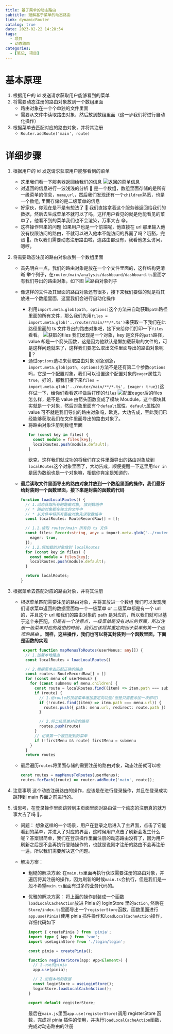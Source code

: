 ```yaml
---
title: 基于菜单的动态路由
subtitle: 理解基于菜单的动态路由
link: dynamicRouter
catalog: true
date: 2023-02-22 14:28:54
tags:
  - 项目
  - 动态路由
categories:
  - [笔记, 项目]
---
```


# 基本原理

1. 根据用户的 id 发送请求获取用户能够看到的菜单
2. 将需要动态注册的路由对象放到一个数组里面
   - 路由对象在一个个单独的文件里面
   - 需要从文件中读取路由对象，然后放到数组里面（这一步我们将进行自动化操作）
3. 根据菜单去匹配对应的路由对象，并将其注册
   - `Router.addRoute('main', route)`

# 详细步骤

1. 根据用户的 id 发送请求获取用户能够看到的菜单
   - 这里我们看一下服务器返回给我们的信息
     ![返回的菜单信息](https://i.328888.xyz/2023/02/22/xySLq.png)
   - 对返回的信息进行一波浅浅的分析 🤔
     是一个数组，数组里面存储的是所有一级菜单的信息，`name`,`url`，然后我们发现还有一个`children`熟悉，也是一个数组, 里面存储的是二级菜单的信息
   - 好家伙，你现在是不是有想法了 🤔
     我们直接拿着这个服务器返回给我们的数据，然后去生成菜单不就可以了吗，这样用户看见的就是他能看见的菜单了，他看不到的菜单我们也不会渲染，万事大吉 😁。
   - 这样操作带来的问题
     如果用户也是一个前端呢，他直接在 url 那里输入他没有权限访问的路由，不就可以进入他本不能访问的界面了吗？哦豁，完蛋 🥲。所以我们需要动态注册路由啦，连路由都没有，我看他怎么访问，嗯哼。
2. 将需要动态注册的路由对象放到一个数组里面

   - 首先明白一点，我们的路由对象是放在一个个文件里面的，这样结构更清晰
     举个列子，在`router/main/analysis/dashboard/dashboard.ts`里面才有我们导出的路由对象，如下图
     ![路由对象列子](https://i.328888.xyz/2023/02/22/x4g2p.png)
   - 像这样的文件及其里面的路由对象还有很多，接下来我们要做的就是将其放进一个数组里面，这里我们会进行自动化操作
     - 利用`import.meta.glob(path, options)`这个方法来自动获取`path`路径里面的所有文件，那么我们先用`files = import.meta.glob('../router/main/**/*.ts')`来获取一下我们在此路径里面的 ts 文件导出的路由对象吧，接下来给你们打印一下`files`看看。
       ![获取的files](https://i.328888.xyz/2023/02/22/x4G48.png)
       我们发现是一个对象，key 是文件的`path`路径，value 却是一个箭头函数，这是因为他默认是懒加载获取的文件的，可是这样问题就来了，这样我们要怎么取出文件里面导出的路由对象呢 🤔？
     - 通过`options`选项来获取路由对象
       别急别急，`import.meta.glob(path, options)`方法不是还有第二个参数`options`吗，它是一个配置对象，我们可以设置这个配置对象的`eager`属性为`true`，好的，那我们接下来`files = import.meta.glob('../router/main/**/*.ts', {eager: true})`这样试一下，给你们看看这样做后打印的`files`
       ![配置eager后的files](https://i.328888.xyz/2023/02/22/x4P4J.png)
       怎么样，是不是 value 由箭头函数变成了模块 Moudule，这个模块其实就是一个对象，然后对象里面有个`default`属性，`default`属性的 value 可不就是我们导出的路由对象吗，欧克，大功告成，至此我们已经能够获取我们在文件里面导出的路由对象了。
     - 将路由对象注册到数组里面
       ```typescript
       for (const key in files) {
         const module = files[key];
         localRoutes.push(module.default);
       }
       ```
       欧克，这样我们就成功的将我们在文件里面导出的路由对象放到`localRoutes`这个对象里面了，大功告成，顺便提醒一下这里用`for in`是因为数组也是一个对象嘛，相信你肯定是知道的。
   - **最后读取文件里面导出的路由对象并放到一个数组里面的操作，我们最好给封装到一个函数里面，接下来是封装的函数的代码**

     ```typescript
     function loadLocalRoutes() {
       // 1.动态获取所有的路由对象, 放到数组中
       // * 路由对象都在独立的文件中
       // * 从文件中将所有路由对象先读取数组中
       const localRoutes: RouteRecordRaw[] = [];

       // 1.1.读取 router/main 所有的 ts 文件
       const files: Record<string, any> = import.meta.glob('../router/main/*_/_.ts', {
         eager: true,
       });
       // 1.2.将加载的对象放到 localRoutes
       for (const key in files) {
         const module = files[key];
         localRoutes.push(module.default);
       }

       return localRoutes;
     }
     ```

3. 根据菜单去匹配对应的路由对象，并将其注册

   - 根据菜单匹配需要注册的路由对象，并将其放进一个数组
     我们可以发现我们请求菜单返回的数据里面每一个一级菜单 or 二级菜单都是有一个 url 的，并且这个 url 和我们的路由对象的 path 是对应的，所以我们就可以基于这个来匹配。_但是有一个注意点，一级菜单是没有对应的界面，所以注册一级菜单对应的路由的时候，我们应该将其重定向到子菜单的第一个选项的路由_ 。**同样，这些操作，我们也可以将其封装到一个函数里面，下面是函数的实现**

     ```typescript
      export function mapMenusToRoutes(userMenus: any[]) {
       // 1.加载本地路由
       const localRoutes = loadLocalRoutes()

       // 2.根据菜单去匹配正确的路由
       const routes: RouteRecordRaw[] = []
       for (const menu of userMenus) {
         for (const submenu of menu.children) {
           const route = localRoutes.find((item) => item.path === submenu.url)
           if (route) {
             // 1.给route的顶层菜单增加重定向功能(但是只需要添加一次即可)
             if (!routes.find((item) => item.path === menu.url)) {
               routes.push({ path: menu.url, redirect: route.path })
             }

             // 2.将二级菜单对应的路径
             routes.push(route)
           }
           // 记录第一个被匹配到的菜单
           if (!firstMenu && route) firstMenu = submenu
         }
       }
       return routes
     ```

   - 最后遍历`routes`将里面存储的需要注册的路由对象，动态注册就可以啦

     ```typescript
     const routes = mapMenusToRoutes(userMenus);
     routes.forEach((route) => router.addRoute('main', route));
     ```

4. 注意事项
   这个动态注册路由的操作，应该是在进行登录操作，并且在登录成功跳转到 main 界面之前进行的。
5. 请思考，在登录操作里面跳转到主页面里面对路由做一个动态的注册真的就万事大吉了吗 🤔。

   - 问题：
     想象这样的一个场景，用户在登录之后进入了主界面，点击了它能看到的菜单，并进入了对应的界面，这时候用户点击了刷新会发生什么呢？答案很简单，我们在登录操作里面注册的动态路由没有了，因为用户刷新之后是不会再执行登陆操作的，也就是说刚才注册的路由不会再注册一遍，所以我们需要解决这个问题。
   - 解决方案：

     - 粗糙的解决方案:
       在`main.ts`里面再执行获取需要注册的路由对象，并遍历将其注册的操作，因为刷新的时候`main.ts`会执行，但是我们是一般不希望`main.ts`里面有过多的业务代码的。
     - 优雅的解决方案：
       将上面的操作封装成一个函数`loadLocalCacheAction`放进 Pinia 的 loginStore 里的`action`, 然后在`Store/index.ts`里面导出一个`registerStore`函数，函数里面进行`app.use(Pinia)`使用 pinia 插件操作和`loadLocalCacheAction`操作，详细代码如下

       ```typescript
       import { createPinia } from 'pinia';
       import type { App } from 'vue';
       import useLoginStore from './login/login';

       const pinia = createPinia();

       function registerStore(app: App<Element>) {
         // 1.use的pinia
         app.use(pinia);

         // 2.加载本地的数据
         const loginStore = useLoginStore();
         loginStore.loadLocalCacheAction();
       }

       export default registerStore;
       ```

       最后在`main.js`里面`app.use(registerStore)`调用 registerStore 函数，完成对 pinia 插件的使用，并执行`loadLocalCacheAction`函数，完成对动态路由的注册
